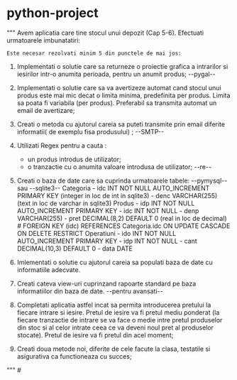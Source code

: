 # python-project

"""
    Avem aplicatia care tine stocul unui depozit (Cap 5-6). Efectuati urmatoarele imbunatatiri:
	
	Este necesar rezolvati minim 5 din punctele de mai jos:

1. Implementati o solutie care sa returneze o proiectie grafica a intrarilor si iesirilor intr-o
anumita perioada, pentru un anumit produs;	--pygal--

2. Implementati o solutie care sa va avertizeze automat cand stocul unui produs este mai mic decat o 
limita minima, predefinita per produs. Limita sa poata fi variabila (per produs). Preferabil sa 
transmita automat un email de avertizare;

3. Creati o metoda cu ajutorul careia sa puteti transmite prin email diferite informatii(
de exemplu fisa produsului) ; 	--SMTP--

4. Utilizati Regex pentru a cauta :
    - un produs introdus de utilizator;
    - o tranzactie cu o anumita valoare introdusa de utilizator;	--re--

5. Creati o baza de date care sa cuprinda urmatoarele tabele:	--pymysql--  sau --sqlite3--
    Categoria
        - idc INT NOT NULL AUTO_INCREMENT PRIMARY KEY (integer in loc de int in sqlite3)
        - denc VARCHAR(255) (text in loc de varchar in sqlite3)
    Produs
        - idp INT NOT NULL AUTO_INCREMENT PRIMARY KEY
        - idc INT NOT NULL
        - denp VARCHAR(255)
        - pret DECIMAL(8,2) DEFAULT 0 (real in loc de decimal)
        # FOREIGN KEY (idc) REFERENCES Categoria.idc ON UPDATE CASCADE ON DELETE RESTRICT
    Operatiuni
        - ido INT NOT NULL AUTO_INCREMENT PRIMARY KEY
        - idp INT NOT NULL
        - cant DECIMAL(10,3) DEFAULT 0
        - data DATE

6. Imlementati o solutie cu ajutorul careia sa populati baza de date cu informatiile adecvate.

7. Creati cateva view-uri cuprinzand rapoarte standard pe baza informatiilor din baza de date. --pentru avansati--

8. Completati aplicatia astfel incat sa permita introducerea pretului la fiecare intrare si iesire.
Pretul de iesire va fi pretul mediu ponderat (la fiecare tranzactie de intrare se va face o medie intre
pretul produselor din stoc si al celor intrate ceea ce va deveni noul pret al produselor stocate).
Pretul de iesire va fi pretul din acel moment;  

9. Creati doua metode noi, diferite de cele facute la clasa, testatile si asigurativa ca functioneaza cu succes;


""" #

